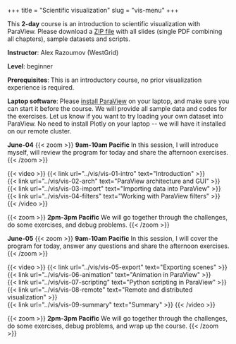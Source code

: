 +++
title = "Scientific visualization"
slug = "vis-menu"
+++

This **2-day** course is an introduction to scientific visualization with ParaView. Please download a
[ZIP file](https://owncloud.westgrid.ca/index.php/s/yG9xbsYLbLymvdZ/download) with all slides (single PDF
combining all chapters), sample datasets and scripts.

**Instructor**: Alex Razoumov (WestGrid)

**Level**: beginner

**Prerequisites**: This is an introductory course, no prior visualization experience is required.

**Laptop software**: Please [install ParaView](https://www.paraview.org/download) on your laptop, and
make sure you can start it before the course. We will provide all sample data and codes for the
exercises. Let us know if you want to try loading your own dataset into ParaView. No need to install
Plotly on your laptop -- we will have it installed on our remote cluster.

**June-04**
{{< zoom >}}
<b>9am-10am Pacific</b> In this session, I will introduce myself, will review the program for today and
share the afternoon exercises.
{{< /zoom >}}

{{< video >}}
{{< link url="../vis/vis-01-intro" text="Introduction" >}}<br>
{{< link url="../vis/vis-02-arch" text="ParaView architecture and GUI" >}}<br>
{{< link url="../vis/vis-03-import" text="Importing data into ParaView" >}}<br>
{{< link url="../vis/vis-04-filters" text="Working with ParaView filters" >}}
{{< /video >}}<br>

{{< zoom >}}
<b>2pm-3pm Pacific</b> We will go together through the challenges, do some exercises, and debug problems.
{{< /zoom >}}

**June-05**
{{< zoom >}}
<b>9am-10am Pacific</b> In this session, I will cover the program for today, answer any questions and
share the afternoon exercises.
{{< /zoom >}}

{{< video >}}
{{< link url="../vis/vis-05-export" text="Exporting scenes" >}}<br>
{{< link url="../vis/vis-06-animation" text="Animation in ParaView" >}}<br>
{{< link url="../vis/vis-07-scripting" text="Python scripting in ParaView" >}}<br>
{{< link url="../vis/vis-08-remote" text="Remote and distributed visualization" >}}<br>
{{< link url="../vis/vis-09-summary" text="Summary" >}}
{{< /video >}}<br>

{{< zoom >}}
<b>2pm-3pm Pacific</b> We will go together through the challenges, do some exercises, debug problems, and
wrap up the course.
{{< /zoom >}}

